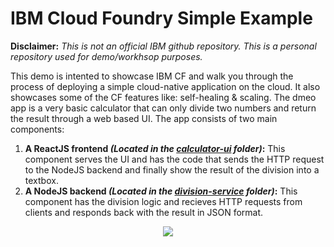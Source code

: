# IBM Cloud Foundry Simple Example

**Disclaimer:** *This is not an official IBM github repository. This is a personal repository used for demo/workhsop purposes.*

This demo is intented to showcase IBM CF and walk you through the process of deploying a simple cloud-native application on the cloud. It also showcases some of the CF features like: self-healing & scaling. The dmeo app is a very basic calculator that can only divide two numbers and return the result through a web based UI. The app consists of two main components:

1. **A ReactJS frontend *(Located in the [calculator-ui](https://github.com/usfngm/cf_workshop/tree/master/calculator-ui) folder)*:** This component serves the UI and has the code that sends the HTTP request to the NodeJS backend and finally show the result of the division into a textbox.
2. **A NodeJS backend  *(Located in the [division-service](https://github.com/usfngm/cf_workshop/tree/master/division-service) folder)*:** This component has the division logic and recieves HTTP requests from clients and responds back with the result in JSON format.

<p align="center">
  <img src="https://github.com/usfngm/cf_workshop/blob/master/imgs/img_1.png">
</p>

